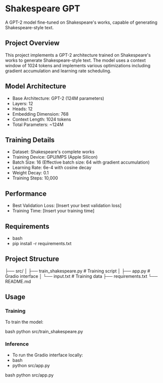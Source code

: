 # Shakespeare GPT

A GPT-2 model fine-tuned on Shakespeare's works, capable of generating Shakespeare-style text.

## Project Overview

This project implements a GPT-2 architecture trained on Shakespeare's works to generate Shakespeare-style text. The model uses a context window of 1024 tokens and implements various optimizations including gradient accumulation and learning rate scheduling.

## Model Architecture

- Base Architecture: GPT-2 (124M parameters)
- Layers: 12
- Heads: 12
- Embedding Dimension: 768
- Context Length: 1024 tokens
- Total Parameters: ~124M

## Training Details

- Dataset: Shakespeare's complete works
- Training Device: GPU/MPS (Apple Silicon)
- Batch Size: 16 (Effective batch size: 64 with gradient accumulation)
- Learning Rate: 6e-4 with cosine decay
- Weight Decay: 0.1
- Training Steps: 10,000

## Performance

- Best Validation Loss: [Insert your best validation loss]
- Training Time: [Insert your training time]

## Requirements
- bash
- pip install -r requirements.txt

## Project Structure
├── src/
│ ├── train_shakespeare.py # Training script
│ ├── app.py # Gradio interface
│ └── input.txt # Training data
├── requirements.txt
└── README.md

## Usage

### Training

To train the model:

bash
python src/train_shakespeare.py


### Inference

- To run the Gradio interface locally:
- bash
- python src/app.py

bash
python src/app.py

